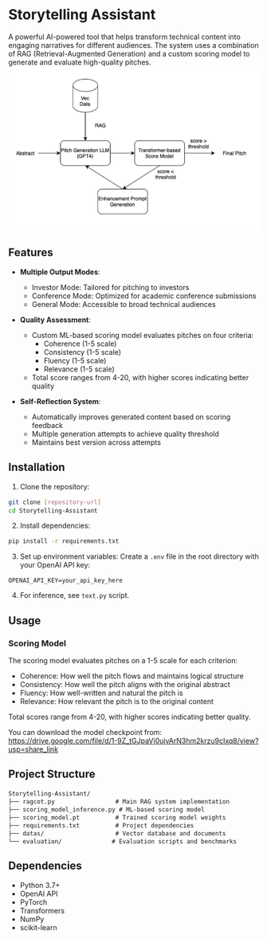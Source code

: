 # Storytelling Assistant

A powerful AI-powered tool that helps transform technical content into engaging narratives for different audiences. The system uses a combination of RAG (Retrieval-Augmented Generation) and a custom scoring model to generate and evaluate high-quality pitches.
![Diagram](./diagram.png)

## Features

- **Multiple Output Modes**:
  - Investor Mode: Tailored for pitching to investors
  - Conference Mode: Optimized for academic conference submissions
  - General Mode: Accessible to broad technical audiences

- **Quality Assessment**:
  - Custom ML-based scoring model evaluates pitches on four criteria:
    - Coherence (1-5 scale)
    - Consistency (1-5 scale)
    - Fluency (1-5 scale)
    - Relevance (1-5 scale)
  - Total score ranges from 4-20, with higher scores indicating better quality

- **Self-Reflection System**:
  - Automatically improves generated content based on scoring feedback
  - Multiple generation attempts to achieve quality threshold
  - Maintains best version across attempts

## Installation

1. Clone the repository:
```bash
git clone [repository-url]
cd Storytelling-Assistant
```

2. Install dependencies:
```bash
pip install -r requirements.txt
```

3. Set up environment variables:
Create a `.env` file in the root directory with your OpenAI API key:
```
OPENAI_API_KEY=your_api_key_here
```

4. For inference, see `text.py` script. 
## Usage


### Scoring Model

The scoring model evaluates pitches on a 1-5 scale for each criterion:
- Coherence: How well the pitch flows and maintains logical structure
- Consistency: How well the pitch aligns with the original abstract
- Fluency: How well-written and natural the pitch is
- Relevance: How relevant the pitch is to the original content

Total scores range from 4-20, with higher scores indicating better quality.

You can download the model checkpoint from: https://drive.google.com/file/d/1-9Z_tGJpaVj0ujvArN3hm2krzu9cIxq8/view?usp=share_link
## Project Structure

```
Storytelling-Assistant/
├── ragcot.py                 # Main RAG system implementation
├── scoring_model_inference.py # ML-based scoring model
├── scoring_model.pt          # Trained scoring model weights
├── requirements.txt          # Project dependencies
├── datas/                    # Vector database and documents
└── evaluation/              # Evaluation scripts and benchmarks
```

## Dependencies

- Python 3.7+
- OpenAI API
- PyTorch
- Transformers
- NumPy
- scikit-learn
